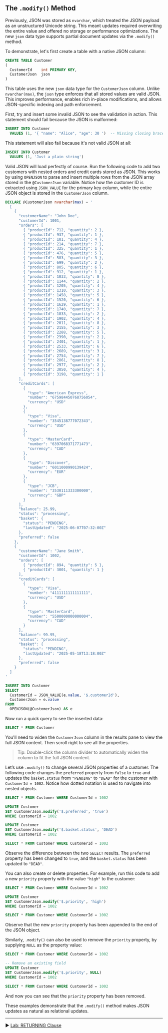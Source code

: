 ﻿## The `.modify()` Method

Previously, JSON was stored as `nvarchar`, which treated the JSON payload as an unstructured Unicode string. This meant updates required overwriting the entire value and offered no storage or performance optimizations. The new `json` data type supports partial document updates via the `.modify()` method.

To demonstrate, let's first create a table with a native JSON column:

```sql
CREATE TABLE Customer
(
  CustomerId    int PRIMARY KEY,
  CustomerJson  json
)
```

This table uses the new `json` data type for the `CustomerJson` column. Unlike `nvarchar(max)`, the `json` type enforces that all stored values are valid JSON. This improves performance, enables rich in-place modifications, and allows JSON-specific indexing and path enforcement.

First, try and insert some invalid JSON to see the validation in action. This statement should fail because the JSON is malformed:

```sql
INSERT INTO Customer
  VALUES (1, '{ "name": "Alice", "age": 30 ')  -- Missing closing brace
```

This statement will also fail because it's not valid JSON at all:

```sql
INSERT INTO Customer
  VALUES (1, 'Just a plain string')
```


Valid JSON will load perfectly of course. Run the following code to add two customers with nested orders and credit cards stored as JSON. This works by using `OPENJSON` to parse and insert multiple rows from the JSON array stored in the `@CustomerJson` variable. Notice how the customer ID is extracted using `JSON_VALUE` for the primary key column, while the entire JSON object is stored in the `CustomerJson` column.

```sql
DECLARE @CustomerJson nvarchar(max) = '
  [
    {
      "customerName": "John Doe",
      "customerId": 1001,
      "orders": [
        { "productId": 712, "quantity": 2 },
        { "productId": 937, "quantity": 1 },
        { "productId": 101, "quantity": 4 },
        { "productId": 214, "quantity": 7 },
        { "productId": 325, "quantity": 1 },
        { "productId": 476, "quantity": 5 },
        { "productId": 583, "quantity": 3 },
        { "productId": 699, "quantity": 2 },
        { "productId": 805, "quantity": 6 },
        { "productId": 912, "quantity": 1 },
        { "productId": 1033, "quantity": 8 },
        { "productId": 1144, "quantity": 2 },
        { "productId": 1205, "quantity": 4 },
        { "productId": 1310, "quantity": 3 },
        { "productId": 1458, "quantity": 5 },
        { "productId": 1520, "quantity": 6 },
        { "productId": 1629, "quantity": 1 },
        { "productId": 1740, "quantity": 7 },
        { "productId": 1833, "quantity": 2 },
        { "productId": 1902, "quantity": 4 },
        { "productId": 2011, "quantity": 8 },
        { "productId": 2155, "quantity": 3 },
        { "productId": 2288, "quantity": 5 },
        { "productId": 2390, "quantity": 2 },
        { "productId": 2401, "quantity": 1 },
        { "productId": 2533, "quantity": 6 },
        { "productId": 2689, "quantity": 3 },
        { "productId": 2754, "quantity": 7 },
        { "productId": 2861, "quantity": 8 },
        { "productId": 2977, "quantity": 2 },
        { "productId": 3050, "quantity": 4 },
        { "productId": 3198, "quantity": 1 }
      ],
      "creditCards": [
        {
          "type": "American Express",
          "number": "675984450768756054",
          "currency": "USD"
        },
        {
          "type": "Visa",
          "number": "3545138777072343",
          "currency": "USD"
        },
        {
          "type": "MasterCard",
          "number": "6397068371771473",
          "currency": "CAD"
        },
        {
          "type": "Discover",
          "number": "6011000990139424",
          "currency": "EUR"
        },
        {
          "type": "JCB",
          "number": "3530111333300000",
          "currency": "GBP"
        }
      ],
      "balance": 25.99,
      "status": "processing",
      "basket": {
        "status": "PENDING",
        "lastUpdated": "2025-06-07T07:32:00Z"
      },
      "preferred": false
    },
    {
      "customerName": "Jane Smith",
      "customerId": 1002,
      "orders": [
        { "productId": 894, "quantity": 5 },
        { "productId": 3001, "quantity": 1 }
      ],
      "creditCards": [
        {
          "type": "Visa",
          "number": "4111111111111111",
          "currency": "USD"
        },
        {
          "type": "MasterCard",
          "number": "5500000000000004",
          "currency": "CAD"
        }
      ],
      "balance": 99.95,
      "status": "processing",
      "basket": {
        "status": "PENDING",
        "lastUpdated": "2025-05-18T13:18:00Z"
      },
      "preferred": false
    }
  ]
'

INSERT INTO Customer
SELECT
  CustomerId = JSON_VALUE(e.value, '$.customerId'),
  CustomerJson = e.value
FROM
  OPENJSON(@CustomerJson) AS e
```

Now run a quick query to see the inserted data:

```sql
SELECT * FROM Customer
```

You'll need to widen the `CustomerJson` column in the results pane to view the full JSON content. Then scroll right to see all the properties.

> Tip: Double-click the column divider to automatically widen the column to fit the full JSON content.

Let’s use `.modify()` to change several JSON properties of a customer. The following code changes the `preferred` property from `false` to `true` and updates the `basket.status` from `"PENDING"` to `"DEAD"` for the customer with `CustomerId = 1002`. Notice how dotted notation is used to navigate into nested objects.

```sql
SELECT * FROM Customer WHERE CustomerId = 1002

UPDATE Customer
SET CustomerJson.modify('$.preferred', 'true')
WHERE CustomerId = 1002

UPDATE Customer
SET CustomerJson.modify('$.basket.status', 'DEAD')
WHERE CustomerId = 1002

SELECT * FROM Customer WHERE CustomerId = 1002
```

Observe the difference between the two `SELECT` results. The `preferred` property has been changed to `true`, and the `basket.status` has been updated to `"DEAD"`.

You can also create or delete properties. For example, run this code to add a new `priority` property with the value `"high"` to the customer:

```sql
SELECT * FROM Customer WHERE CustomerId = 1002

UPDATE Customer
SET CustomerJson.modify('$.priority', 'high')
WHERE CustomerId = 1002

SELECT * FROM Customer WHERE CustomerId = 1002
```

Observe that the new `priority` property has been appended to the end of the JSON object.

Similarly, `.modify()` can also be used to remove the `priority` property, by supplying `NULL` as the property value:

```sql
SELECT * FROM Customer WHERE CustomerId = 1002

-- Remove an existing field
UPDATE Customer
SET CustomerJson.modify('$.priority', NULL)
WHERE CustomerId = 1002

SELECT * FROM Customer WHERE CustomerId = 1002
```

And now you can see that the `priority` property has been removed.

These examples demonstrate that the `.modify()` method makes JSON updates as natural as relational updates.


___

▶ [Lab: RETURNING Clause](https://github.com/lennilobel/sql2025-workshop-hol-orlando2025/blob/main/HOL/2.%20JSON%20Support/3.%20JSON%20Path%20Indexing.md)

